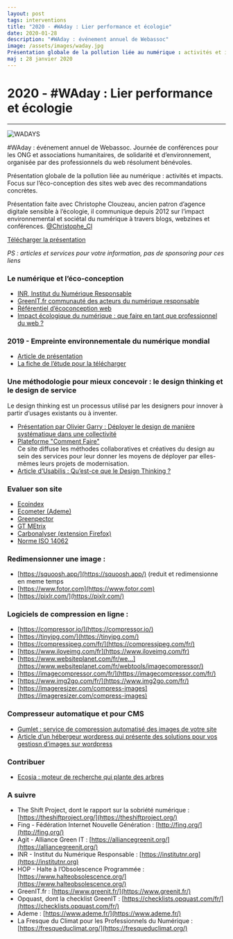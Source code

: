 ```yaml
---
layout: post
tags: interventions
title: "2020 - #WAday : Lier performance et écologie"
date: 2020-01-28
description: "#WAday : événement annuel de Webassoc"
image: /assets/images/waday.jpg
Présentation globale de la pollution liée au numérique : activités et impacts. Focus sur l’éco-conception des sites web avec des recommandations concrètes."
maj : 28 janvier 2020
---
```


 
# 2020 - #WAday : Lier performance et écologie
--------------------------------------------

<div class="float-end ms-5"> 

 
 ![WADAYS](/assets/images/waday.jpg)


</div >

<div class="fw-bold"> <p>#WAday : événement annuel de Webassoc. Journée de conférences pour les ONG et associations humanitaires, de solidarité et d’environnement, organisée par des professionnels du web résolument bénévoles.</p>
<p>
Présentation globale de la pollution liée au numérique : activités et impacts. Focus sur l’éco-conception des sites web avec des recommandations concrètes.</p>

</div>

Présentation faite avec Christophe Clouzeau, ancien patron d’agence digitale sensible à l’écologie, il communique depuis 2012 sur l’impact environnemental et sociétal du numérique à travers blogs, webzines et conférences. [@Christophe_Cl](https://twitter.com/Christophe_Cl)

[Télécharger la présentation](/assets/pdf/2020-waday.pdf)

_PS : articles et services pour votre information, pas de sponsoring pour ces liens_

### Le numérique et l’éco-conception

* [INR, Institut du Numérique Responsable](https://institutnr.org/institut)
* [GreenIT.fr communauté des acteurs du numérique responsable](https://www.greenit.fr/)
* [Référentiel d’écoconception web](https://collectif.greenit.fr/ecoconception-web/)
* [Impact écologique du numérique : que faire en tant que professionnel du web ?](https://www.24joursdeweb.fr/2018/impact-ecologique-du-numerique/#commentaires)

### 2019 - Empreinte environnementale du numérique mondial

* [Article de présentation](https://www.greenit.fr/2019/10/22/12982/)
* [La fiche de l’étude pour la télécharger](https://www.greenit.fr/empreinte-environnementale-du-numerique-mondial/)

### Une méthodologie pour mieux concevoir : le design thinking et le design de service

Le design thinking est un processus utilisé par les designers pour innover à partir d’usages existants ou à inventer.

* [Présentation par Olivier Garry : Déployer le design de manière systématique dans une collectivité](https://www.lecolededesign.com/actualites/deployer-systematiquement-le-design-en-collectivite-olivier-garry-cgdd-3091)
* [Plateforme "Comment Faire"](http://comment-faire.modernisation.gouv.fr/)  
    Ce site diffuse les méthodes collaboratives et créatives du design au sein des services pour leur donner les moyens de déployer par elles-mêmes leurs projets de modernisation.
* [Article d’Usabilis : Qu’est-ce que le Design Thinking ?](https://www.usabilis.com/quest-ce-que-le-design-thinking/)

### Evaluer son site

* [Ecoindex](http://www.ecoindex.fr/)
* [Ecometer (Ademe)](http://www.ecometer.org/)
* [Greenpector](https://greenspector.com/fr/)
* [GT MEtrix](https://gtmetrix.com/)
* [Carbonalyser (extension Firefox)](https://theshiftproject.org/carbonalyser-extension-navigateur/)
* [Norme ISO 14062](http://stockage.univ-valenciennes.fr/MenetACVBAT20120704/acvbat/chap02/co/ch02_190_1-6-2.html)

### Redimensionner une image :

* [https://squoosh.app/](https://squoosh.app/) (reduit et redimensionne en meme temps
* [https://www.fotor.com](https://www.fotor.com)
* [https://pixlr.com/](https://pixlr.com/)

### Logiciels de compression en ligne :

* [https://compressor.io/](https://compressor.io/)
* [https://tinyjpg.com/](https://tinyjpg.com/)
* [https://compressjpeg.com/fr/](https://compressjpeg.com/fr/)
* [https://www.iloveimg.com/fr](https://www.iloveimg.com/fr)
* [https://www.websiteplanet.com/fr/we...](https://www.websiteplanet.com/fr/webtools/imagecompressor/)
* [https://imagecompressor.com/fr/](https://imagecompressor.com/fr/)
* [https://www.img2go.com/fr/](https://www.img2go.com/fr/)
* [https://imageresizer.com/compress-images](https://imageresizer.com/compress-images)

### Compresseur automatique et pour CMS

* [Gumlet : service de compression automatisé des images de votre site](https://www.gumlet.com/)
* [Article d’un hébergeur wordpress qui présente des solutions pour vos gestiosn d’images sur wordpress](https://kinsta.com/fr/blog/optimiser-les-images-pour-le-web/)

### Contribuer

* [Ecosia : moteur de recherche qui plante des arbres](https://www.ecosia.org/)

### A suivre

* The Shift Project, dont le rapport sur la sobriété numérique : [https://theshiftproject.org/](https://theshiftproject.org/)
* Fing - Fédération Internet Nouvelle Génération : [http://fing.org/](http://fing.org/)
* Agit - Alliance Green IT : [https://alliancegreenit.org/](https://alliancegreenit.org/)
* INR - Institut du Numérique Responsable : [https://institutnr.org](https://institutnr.org)
* HOP - Halte à l’Obsolescence Programmée : [https://www.halteobsolescence.org/](https://www.halteobsolescence.org/)
* GreenIT.fr : [https://www.greenit.fr/](https://www.greenit.fr/)
* Opquast, dont la checklist GreenIT : [https://checklists.opquast.com/fr/](https://checklists.opquast.com/fr/)
* Ademe : [https://www.ademe.fr/](https://www.ademe.fr/)
* La Fresque du Climat pour les Professionnels du Numérique : [https://fresqueduclimat.org/](https://fresqueduclimat.org/)


